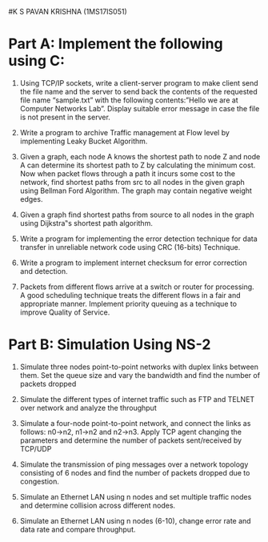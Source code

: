 #K S PAVAN KRISHNA (1MS17IS051)


# Part A: Implement the following using C:

1. Using TCP/IP sockets, write a client-server program to make client send the file name and the server to send back the contents of the requested file name “sample.txt” with the following contents:”Hello we are at Computer Networks Lab”. Display suitable error message in case the file is not present in the server.

2. Write a program to archive Traffic management at Flow level by implementing Leaky Bucket Algorithm.

3. Given a graph, each node A knows the shortest path to node Z and node A can determine its shortest path to Z by calculating the minimum cost. Now when packet flows through a path it incurs some cost to the network, find shortest paths from src to all nodes in the given graph using Bellman Ford Algorithm. The graph may contain negative weight edges.

4. Given a graph find shortest paths from source to all nodes in the graph using Dijkstra‟s shortest path algorithm.

5. Write a program for implementing the error detection technique for data transfer in unreliable network code using CRC (16-bits) Technique.

6. Write a program to implement internet checksum for error correction and detection.

7. Packets from different flows arrive at a switch or router for processing. A good scheduling technique treats the different flows in a fair and appropriate manner. Implement priority queuing as a technique to improve Quality of Service.


# Part B: Simulation Using NS-2
1. Simulate three nodes point-to-point networks with duplex links between them. Set the queue size and vary the bandwidth and find the number of packets dropped

2. Simulate the different types of internet traffic such as FTP and TELNET over network and analyze the throughput

3. Simulate a four-node point-to-point network, and connect the links as follows: n0->n2, n1->n2 and n2->n3. Apply TCP agent changing the parameters and determine the number of packets sent/received by TCP/UDP

4. Simulate the transmission of ping messages over a network topology consisting of 6 nodes and find the number of packets dropped due to congestion.

5. Simulate an Ethernet LAN using n nodes and set multiple traffic nodes and determine collision across different nodes.

6. Simulate an Ethernet LAN using n nodes (6-10), change error rate and data rate and compare throughput.
